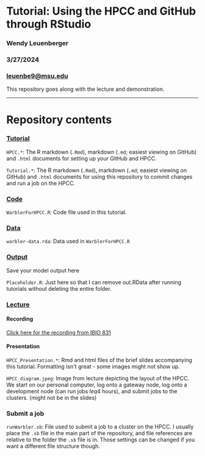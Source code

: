 # Tutorial: Using the HPCC and GitHub through RStudio

### Wendy Leuenberger

### 3/27/2024

### leuenbe9@msu.edu

This repository goes along with the lecture and demonstration.

---------------------------------

# Repository contents

### [Tutorial](Tutorial/)

`HPCC.*`: The R markdown (`.Rmd`), markdown (`.md`; easiest viewing on GitHub) and `.html` documents for setting up your GitHub and HPCC. 

`Tutorial.*`: The R markdown (`.Rmd`), markdown (`.md`; easiest viewing on GitHub) and `.html` documents for using this repository to commit changes and run a job on the HPCC. 

### [Code](Code/)
`WarblerForHPCC.R`: Code file used in this tutorial. 

### [Data](Data/)
`warbler-data.rda`: Data used in `WarblerForHPCC.R`

### [Output](Output/)
Save your model output here

`Placeholder.R`: Just here so that I can remove out.RData after running tutorials without deleting the entire folder. 

### [Lecture](Lecture/)
#### Recording
[Click here for the recording from IBIO 831](https://mediaspace.msu.edu/media/831%20Mar%2026/1_k423gjwz)

#### Presentation
`HPCC_Presentation.*`: Rmd and html files of the brief slides accompanying this tutorial. Formatting isn't great - some images might not show up.

`HPCC_diagram.jpeg`: Image from lecture depicting the layout of the HPCC. We start on our personal computer, log onto a gateway node, log onto a development node (can run jobs $leq$4 hours), and submit jobs to the clusters. (might not be in the slides)

### Submit a job
`runWarbler.sb`: File used to submit a job to a cluster on the HPCC. I usually place the `.sb` file in the main part of the repository, and file references are relative to the folder the `.sb` file is in. Those settings can be changed if you want a different file structure though. 
